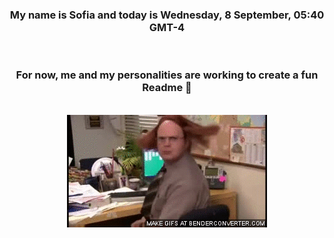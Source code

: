 


<div align="center">
<h3 >My name is Sofia and today is Wednesday, 8 September, 05:40 GMT-4</h3><br>
<h3 >For now, me and my personalities are working to create a fun Readme 👋
</h3><br>
<img src='img/dwight.gif' alt='working...'/>
</div>
